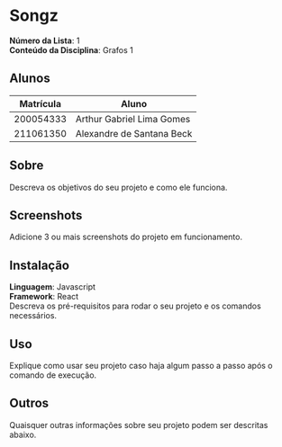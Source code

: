 # Songz

**Número da Lista**: 1<br>
**Conteúdo da Disciplina**: Grafos 1<br>

## Alunos
| Matrícula | Aluno           |
| --------- | --------------- |
| 200054333 | Arthur Gabriel Lima Gomes |
| 211061350 | Alexandre de Santana Beck |

## Sobre 
Descreva os objetivos do seu projeto e como ele funciona. 

## Screenshots
Adicione 3 ou mais screenshots do projeto em funcionamento.

## Instalação 
**Linguagem**: Javascript<br>
**Framework**: React<br>
Descreva os pré-requisitos para rodar o seu projeto e os comandos necessários.

## Uso 
Explique como usar seu projeto caso haja algum passo a passo após o comando de execução.

## Outros 
Quaisquer outras informações sobre seu projeto podem ser descritas abaixo.
